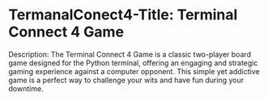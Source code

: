 # TermanalConect4-Title: Terminal Connect 4 Game

Description:
The Terminal Connect 4 Game is a classic two-player board game designed for the Python terminal, offering an engaging and strategic gaming experience against a computer opponent. This simple yet addictive game is a perfect way to challenge your wits and have fun during your downtime.
